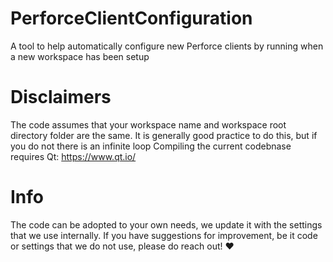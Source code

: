 # PerforceClientConfiguration
A tool to help automatically configure new Perforce clients by running when a new workspace has been setup

# Disclaimers
The code assumes that your workspace name and workspace root directory folder are the same.
It is generally good practice to do this, but if you do not there is an infinite loop
Compiling the current codebnase requires Qt: https://www.qt.io/

# Info
The code can be adopted to your own needs, we update it with the settings that we use internally.
If you have suggestions for improvement, be it code or settings that we do not use, please do reach out! ❤️
